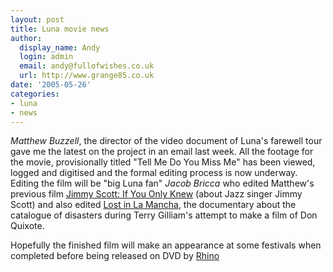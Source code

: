 ```yaml
---
layout: post
title: Luna movie news
author:
  display_name: Andy
  login: admin
  email: andy@fullofwishes.co.uk
  url: http://www.grange85.co.uk
date: '2005-05-26'
categories:
- luna
- news
---
```

_Matthew Buzzell_, the director of the video document of Luna's farewell tour
gave me the latest on the project in an email last week. All the footage for
the movie, provisionally titled "Tell Me Do You Miss Me" has been viewed,
logged and digitised and the formal editing process is now underway. Editing
the film will be "big Luna fan" _Jacob Bricca_ who edited Matthew's previous
film [Jimmy Scott: If You Only
Knew](http://www.imdb.com/title/tt0293294/combined) (about Jazz singer Jimmy
Scott) and also edited [Lost in La
Mancha](http://www.imdb.com/title/tt0308514/combined), the documentary about
the catalogue of disasters during Terry Gilliam's attempt to make a film of
Don Quixote.

Hopefully the finished film will make an appearance at some festivals when
completed before being released on DVD by [Rhino](https://web.archive.org/web/20050526+/http://www.rhino.com/)


